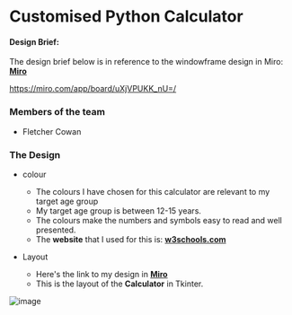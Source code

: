 # Customised Python Calculator

#### Design Brief:

The design brief below is in reference to the windowframe design in Miro: [**Miro**](https://miro.com/app/board/uXjVPUKK_nU=/)

https://miro.com/app/board/uXjVPUKK_nU=/

### Members of the team
- Fletcher Cowan

### The Design
* colour
  * The colours I have chosen for this calculator are relevant to my target age group
  * My target age group is between 12-15 years.
  * The colours make the numbers and symbols easy to read and well presented.
  * The **website** that I used for this is: [**w3schools.com**](https://www.w3schools.com/cssref/css_colors.asp?adlt=strict&toWww=1&redig=19F19095162F45B99355CC88D4FAD7AB)

* Layout
  * Here's the link to my design in [**Miro**](https://miro.com/app/board/uXjVPUKK_nU=/)
  * This is the layout of the **Calculator** in Tkinter.


![image](https://user-images.githubusercontent.com/103463225/196822316-8c4d5175-40fd-4f4e-b24b-bb3175e19fb4.png)


